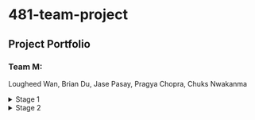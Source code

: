 # **481-team-project**

## Project Portfolio

### Team M:
Lougheed Wan, Brian Du, Jase Pasay, Pragya Chopra, Chuks Nwakanma

<details>
<summary>Stage 1</summary>
<br>
In stage 1 we developed our team contract, which provided us guidelines on acceptable behaviour within our Team.

the link to our Team Contract: [Team Contract](../Stage_one/TeamM_TeamContractHandout.pdf)

</details>

<details>
<summary>Stage 2</summary>
<br>

</details>
